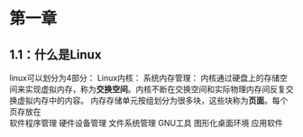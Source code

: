 # 第一章
## 1.1：什么是Linux
linux可以划分为4部分：
Linux内核：
	系统内存管理：
		内核通过硬盘上的存储空间来实现虚拟内存，称为**交换空间**。内核不断在交换空间和实际物理内存间反复交换虚拟内存中的内容。
		内存存储单元按组划分为很多块，这些块称为**页面**。每个页存放在		
	软件程序管理
	硬件设备管理
	文件系统管理
	GNU工具
	图形化桌面环境
	应用软件

